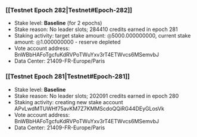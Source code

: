 ### [[Testnet Epoch 282|Testnet#Epoch-282]]
* Stake level: **Baseline** (for 2 epochs)
* Stake reason: No leader slots; 284410 credits earned in epoch 281
* Staking activity: target stake amount: ◎5000.000000000, current stake amount: ◎1.000000000 - reserve depleted
* Vote account address: BnWBbHAFoTgcfuKdRVPoTWuYxv3rT4ETWvcs6MSemvbJ
* Data Center: 21409-FR-Europe/Paris
### [[Testnet Epoch 281|Testnet#Epoch-281]]
* Stake level: **Baseline**
* Stake reason: No leader slots; 202091 credits earned in epoch 280
* Staking activity: creating new stake account APvLwdMTUWHf75avKM7Z7KMMScdoQQiRG44DEyGLosVk
* Vote account address: BnWBbHAFoTgcfuKdRVPoTWuYxv3rT4ETWvcs6MSemvbJ
* Data Center: 21409-FR-Europe/Paris